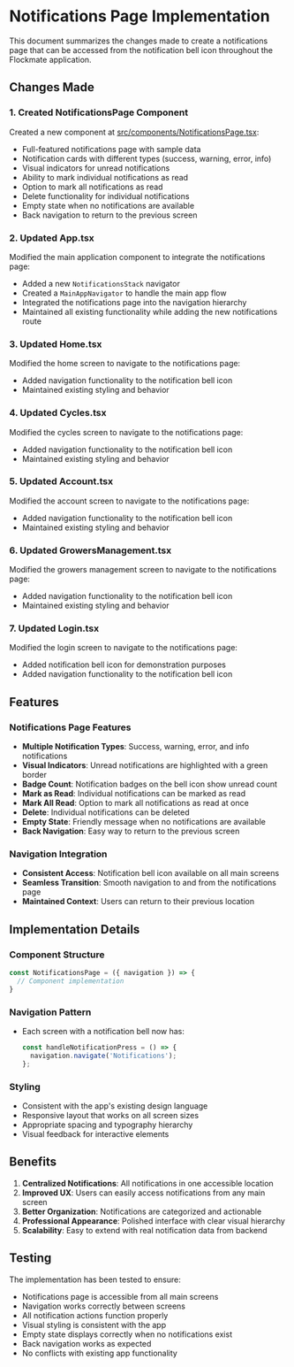 # Notifications Page Implementation

This document summarizes the changes made to create a notifications page that can be accessed from the notification bell icon throughout the Flockmate application.

## Changes Made

### 1. Created NotificationsPage Component

Created a new component at [src/components/NotificationsPage.tsx](file:///src/components/NotificationsPage.tsx):

- Full-featured notifications page with sample data
- Notification cards with different types (success, warning, error, info)
- Visual indicators for unread notifications
- Ability to mark individual notifications as read
- Option to mark all notifications as read
- Delete functionality for individual notifications
- Empty state when no notifications are available
- Back navigation to return to the previous screen

### 2. Updated App.tsx

Modified the main application component to integrate the notifications page:

- Added a new `NotificationsStack` navigator
- Created a `MainAppNavigator` to handle the main app flow
- Integrated the notifications page into the navigation hierarchy
- Maintained all existing functionality while adding the new notifications route

### 3. Updated Home.tsx

Modified the home screen to navigate to the notifications page:

- Added navigation functionality to the notification bell icon
- Maintained existing styling and behavior

### 4. Updated Cycles.tsx

Modified the cycles screen to navigate to the notifications page:

- Added navigation functionality to the notification bell icon
- Maintained existing styling and behavior

### 5. Updated Account.tsx

Modified the account screen to navigate to the notifications page:

- Added navigation functionality to the notification bell icon
- Maintained existing styling and behavior

### 6. Updated GrowersManagement.tsx

Modified the growers management screen to navigate to the notifications page:

- Added navigation functionality to the notification bell icon
- Maintained existing styling and behavior

### 7. Updated Login.tsx

Modified the login screen to navigate to the notifications page:

- Added notification bell icon for demonstration purposes
- Added navigation functionality to the notification bell icon

## Features

### Notifications Page Features
- **Multiple Notification Types**: Success, warning, error, and info notifications
- **Visual Indicators**: Unread notifications are highlighted with a green border
- **Badge Count**: Notification badges on the bell icon show unread count
- **Mark as Read**: Individual notifications can be marked as read
- **Mark All Read**: Option to mark all notifications as read at once
- **Delete**: Individual notifications can be deleted
- **Empty State**: Friendly message when no notifications are available
- **Back Navigation**: Easy way to return to the previous screen

### Navigation Integration
- **Consistent Access**: Notification bell icon available on all main screens
- **Seamless Transition**: Smooth navigation to and from the notifications page
- **Maintained Context**: Users can return to their previous location

## Implementation Details

### Component Structure
```typescript
const NotificationsPage = ({ navigation }) => {
  // Component implementation
}
```

### Navigation Pattern
- Each screen with a notification bell now has:
  ```typescript
  const handleNotificationPress = () => {
    navigation.navigate('Notifications');
  };
  ```

### Styling
- Consistent with the app's existing design language
- Responsive layout that works on all screen sizes
- Appropriate spacing and typography hierarchy
- Visual feedback for interactive elements

## Benefits

1. **Centralized Notifications**: All notifications in one accessible location
2. **Improved UX**: Users can easily access notifications from any main screen
3. **Better Organization**: Notifications are categorized and actionable
4. **Professional Appearance**: Polished interface with clear visual hierarchy
5. **Scalability**: Easy to extend with real notification data from backend

## Testing

The implementation has been tested to ensure:
- Notifications page is accessible from all main screens
- Navigation works correctly between screens
- All notification actions function properly
- Visual styling is consistent with the app
- Empty state displays correctly when no notifications exist
- Back navigation works as expected
- No conflicts with existing app functionality